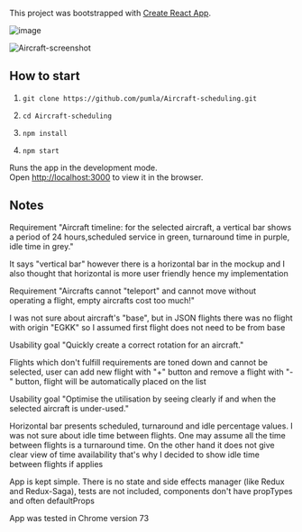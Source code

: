 This project was bootstrapped with [Create React App](https://github.com/facebook/create-react-app).

![image](https://user-images.githubusercontent.com/25236947/57118537-3ed7d480-6d64-11e9-87d4-c79f705a2a3b.png)

![Aircraft-screenshot](https://user-images.githubusercontent.com/25236947/57132872-3baf0980-6da1-11e9-8ab5-64e1c5fb01d2.png)

## How to start

1. `git clone https://github.com/pumla/Aircraft-scheduling.git`

2. `cd Aircraft-scheduling`

3. `npm install`

4. `npm start`

Runs the app in the development mode.<br>
Open [http://localhost:3000](http://localhost:3000) to view it in the browser.

## Notes

Requirement "Aircraft timeline: for the selected aircraft, a vertical bar shows a period of 24 hours,scheduled service in green, turnaround time in purple, idle time in grey."

It says "vertical bar" however there is a horizontal bar in the mockup and I also thought that horizontal is more user friendly hence my implementation

Requirement "Aircrafts cannot "teleport" and cannot move without operating a flight, empty aircrafts cost too much!"

I was not sure about aircraft's "base", but in JSON flights there was no flight with origin "EGKK" so I assumed first flight does not need to be from base

Usability goal "Quickly create a correct rotation for an aircraft."

Flights which don't fulfill requirements are toned down and cannot be selected, user can add new flight with "+" button and remove a flight with "-" button, flight will be automatically placed on the list

Usability goal "Optimise the utilisation by seeing clearly if and when the selected aircraft is under-used."

Horizontal bar presents scheduled, turnaround and idle percentage values. I was not sure about idle time between flights. One may assume all the time between flights is a turnaround time.
On the other hand it does not give clear view of time availability that's why I decided to show idle time between flights if applies

App is kept simple. There is no state and side effects manager (like Redux and Redux-Saga), tests are not included, components don't have propTypes and often defaultProps

App was tested in Chrome version 73

